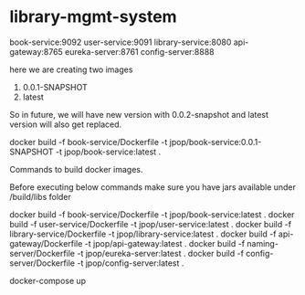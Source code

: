 # library-mgmt-system

book-service:9092
user-service:9091
library-service:8080
api-gateway:8765
eureka-server:8761
config-server:8888

here we are creating two images
1. 0.0.1-SNAPSHOT
2. latest

So in future, we will have new version with 0.0.2-snapshot and latest version will also get replaced.

docker build -f book-service/Dockerfile -t jpop/book-service:0.0.1-SNAPSHOT -t jpop/book-service:latest .

Commands to build docker images. 

Before executing below commands make sure you have jars available under /build/libs folder

docker build -f book-service/Dockerfile -t jpop/book-service:latest .
docker build -f user-service/Dockerfile -t jpop/user-service:latest .
docker build -f library-service/Dockerfile -t jpop/library-service:latest .
docker build -f api-gateway/Dockerfile -t jpop/api-gateway:latest .
docker build -f naming-server/Dockerfile -t jpop/eureka-server:latest .
docker build -f config-server/Dockerfile -t jpop/config-server:latest .

docker-compose up